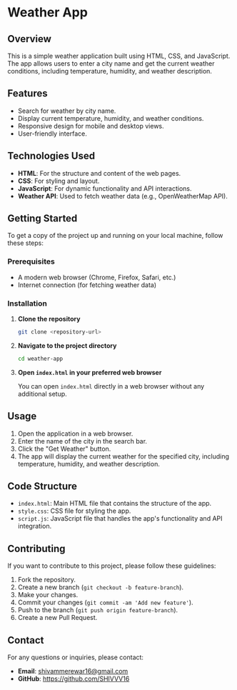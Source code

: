 
# Weather App

## Overview

This is a simple weather application built using HTML, CSS, and JavaScript. The app allows users to enter a city name and get the current weather conditions, including temperature, humidity, and weather description.

## Features

- Search for weather by city name.
- Display current temperature, humidity, and weather conditions.
- Responsive design for mobile and desktop views.
- User-friendly interface.

## Technologies Used

- **HTML**: For the structure and content of the web pages.
- **CSS**: For styling and layout.
- **JavaScript**: For dynamic functionality and API interactions.
- **Weather API**: Used to fetch weather data (e.g., OpenWeatherMap API).

## Getting Started

To get a copy of the project up and running on your local machine, follow these steps:

### Prerequisites

- A modern web browser (Chrome, Firefox, Safari, etc.)
- Internet connection (for fetching weather data)

### Installation

1. **Clone the repository**

   ```bash
   git clone <repository-url>
   ```

2. **Navigate to the project directory**

   ```bash
   cd weather-app
   ```

3. **Open `index.html` in your preferred web browser**

   You can open `index.html` directly in a web browser without any additional setup.

## Usage

1. Open the application in a web browser.
2. Enter the name of the city in the search bar.
3. Click the "Get Weather" button.
4. The app will display the current weather for the specified city, including temperature, humidity, and weather description.


## Code Structure

- `index.html`: Main HTML file that contains the structure of the app.
- `style.css`: CSS file for styling the app.
- `script.js`: JavaScript file that handles the app's functionality and API integration.

## Contributing

If you want to contribute to this project, please follow these guidelines:

1. Fork the repository.
2. Create a new branch (`git checkout -b feature-branch`).
3. Make your changes.
4. Commit your changes (`git commit -am 'Add new feature'`).
5. Push to the branch (`git push origin feature-branch`).
6. Create a new Pull Request.

## Contact

For any questions or inquiries, please contact:

- **Email**: shivammerewar16@gmail.com
- **GitHub**: https://github.com/SHIVVV16
